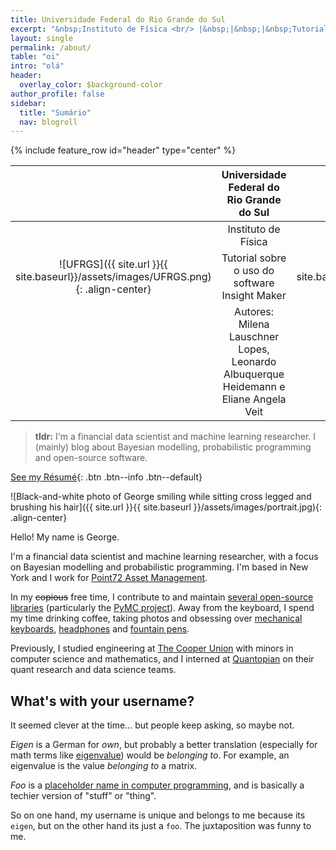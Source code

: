 ```yaml
---
title: Universidade Federal do Rio Grande do Sul
excerpt: "&nbsp;Instituto de Física <br/> |&nbsp;|&nbsp;|&nbsp;Tutorial sobre o uso do software Insight Maker <br/> &nbsp;|&nbsp;|&nbsp;|&nbsp;|&nbsp;&nbsp;|&nbsp;|&nbsp; Autores: Milena Lauschner Lopes, Leonardo Albuquerque Heidemann e Eliane Angela Veit"
layout: single
permalink: /about/
table: "oi"
intro: "olá"
header:
  overlay_color: $background-color
author_profile: false
sidebar:
  title: "Sumário"
  nav: blogroll
---
```

{% include feature_row id="header" type="center" %}

|                	|  Universidade Federal do Rio Grande do Sul |                	|
|:----:           |                  :----:	                   |      :-----:   	|
|   	|  Instituto de Física 	|   	|
|![UFRGS]({{ site.url }}{{ site.baseurl}}/assets/images/UFRGS.png){: .align-center}|Tutorial sobre o uso do software Insight Maker|![IF]({{ site.url }}{{ site.baseurl}}/assets/images/IF.png){: .align-center}|
|   	|   Autores: Milena Lauschner Lopes, Leonardo Albuquerque Heidemann e Eliane Angela Veit	|   	|

> **tldr:** I'm a financial data scientist and machine learning researcher. I
> (mainly) blog about Bayesian modelling, probabilistic programming and
> open-source software.

[<i class="fas fa-file-pdf"></i> See my
Résumé](https://ln2.sync.com/dl/37ab0c9b0/pu7bvjv3-9gv6sjie-ggmayp6u-jy8jr59r){:
.btn .btn--info .btn--default}

![Black-and-white photo of George smiling while sitting cross legged and
brushing his hair]({{ site.url }}{{ site.baseurl
}}/assets/images/portrait.jpg){: .align-center}

Hello! My name is George.

I'm a financial data scientist and machine learning researcher, with a focus on
Bayesian modelling and probabilistic programming. I'm based in New York and I
work for [Point72 Asset Management](http://point72.com).

In my ~~copious~~ free time, I contribute to and maintain [several open-source
libraries](https://eigenfoo.xyz/work/#software) (particularly the [PyMC
project](https://github.com/pymc-devs)). Away from the keyboard, I spend my time
drinking coffee, taking photos and obsessing over [mechanical
keyboards](https://www.reddit.com/r/MechanicalKeyboards/),
[headphones](https://www.reddit.com/r/headphones/) and [fountain
pens](https://www.reddit.com/r/fountainpens/).

Previously, I studied engineering at [The Cooper
Union](http://cooper.edu/welcome) with minors in computer science and
mathematics, and I interned at [Quantopian](https://www.quantopian.com/) on
their quant research and data science teams.

## What's with your username?

It seemed clever at the time... but people keep asking, so maybe not.

_Eigen_ is a German for _own_, but probably a better translation (especially for
math terms like
[eigenvalue](https://en.wikipedia.org/wiki/Eigenvalues_and_eigenvectors)) would
be _belonging to_. For example, an eigenvalue is the value _belonging to_ a
matrix.

_Foo_ is a [placeholder name in computer
programming](https://en.wikipedia.org/wiki/Foobar), and is basically a techier
version of "stuff" or "thing".

So on one hand, my username is unique and belongs to me because its `eigen`, but
on the other hand its just a `foo`. The juxtaposition was funny to me.
